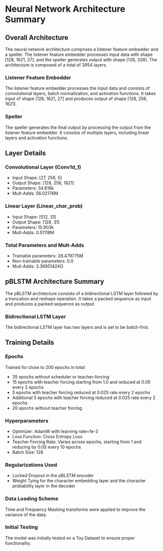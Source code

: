 # Neural Network Architecture Summary

## Overall Architecture

The neural network architecture comprises a listener feature embedder and a speller. The listener feature embedder processes input data with shape [128, 1621, 27], and the speller generates output with shape [128, 328]. The architecture is composed of a total of 3954 layers.

### Listener Feature Embedder

The listener feature embedder processes the input data and consists of convolutional layers, batch normalization, and activation functions. It takes input of shape [128, 1621, 27] and produces output of shape [128, 256, 1621].

### Speller

The speller generates the final output by processing the output from the listener feature embedder. It consists of multiple layers, including linear layers and activation functions.

## Layer Details

### Convolutional Layer (Conv1d_1)

- Input Shape: [27, 256, 5]
- Output Shape: [128, 256, 1621]
- Parameters: 34.816k
- Mult-Adds: 56.02176M

### Linear Layer (Linear_char_prob)

- Input Shape: [512, 31]
- Output Shape: [128, 31]
- Parameters: 15.903k
- Mult-Adds: 0.51118M

### Total Parameters and Mult-Adds

- Trainable parameters: 28.479775M
- Non-trainable parameters: 0.0
- Mult-Adds: 3.36951424G

## pBLSTM Architecture Summary

The pBLSTM architecture consists of a bidirectional LSTM layer followed by a truncation and reshape operation. It takes a packed sequence as input and produces a packed sequence as output.

### Bidirectional LSTM Layer

The bidirectional LSTM layer has two layers and is set to be batch-first.

## Training Details

### Epochs

Trained for close to 200 epochs in total:

- 35 epochs without scheduler or teacher-forcing
- 15 epochs with teacher forcing starting from 1.0 and reduced at 0.05 every 2 epochs
- 5 epochs with teacher forcing reduced at 0.025 rate every 2 epochs
- Additional 5 epochs with teacher forcing reduced at 0.025 rate every 2 epochs
- 20 epochs without teacher forcing

### Hyperparameters

- Optimizer: AdamW with learning rate=1e-3
- Loss Function: Cross Entropy Loss
- Teacher Forcing Rate: Varies across epochs, starting from 1 and reducing by 0.05 every 10 epochs
- Batch Size: 128

### Regularizations Used

- Locked Dropout in the pBLSTM encoder
- Weight Tying for the character embedding layer and the character probability layer in the decoder

### Data Loading Scheme

Time and Frequency Masking transforms were applied to improve the variance of the data.

### Initial Testing

The model was initially tested on a Toy Dataset to ensure proper functionality.



